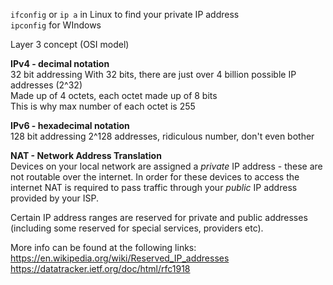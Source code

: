`ifconfig` or `ip a` in Linux to find your private IP address  
`ipconfig` for WIndows  

Layer 3 concept (OSI model)

**IPv4 - decimal notation**  
32 bit addressing
With 32 bits, there are just over 4 billion possible IP addresses (2^32)  
Made up of 4 octets, each octet made up of 8 bits  
This is why max number of each octet is 255

**IPv6 - hexadecimal notation**  
128 bit addressing
2^128 addresses, ridiculous number, don't even bother



**NAT - Network Address Translation**  
Devices on your local network are assigned a *private* IP address - these are not routable over the internet. In order for these devices to access the internet NAT is required to pass traffic through your *public* IP address provided by your ISP.

Certain IP address ranges are reserved for private and public addresses (including some reserved for special services, providers etc).

More info can be found at the following links:  
https://en.wikipedia.org/wiki/Reserved_IP_addresses  
https://datatracker.ietf.org/doc/html/rfc1918